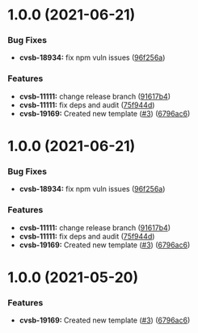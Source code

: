 # 1.0.0 (2021-06-21)


### Bug Fixes

* **cvsb-18934:** fix npm vuln issues ([96f256a](https://github.com/dvsa/cvs-svc-template/commit/96f256a6b7f654c12906eef1340fb29844d5d573))


### Features

* **cvsb-11111:** change release branch ([91617b4](https://github.com/dvsa/cvs-svc-template/commit/91617b497285fe06e82e549f4b336d783ff5916e))
* **cvsb-11111:** fix deps and audit ([75f944d](https://github.com/dvsa/cvs-svc-template/commit/75f944d056e79f23092adaea9e88efe82e8d0461))
* **cvsb-19169:** Created new template ([#3](https://github.com/dvsa/cvs-svc-template/issues/3)) ([6796ac6](https://github.com/dvsa/cvs-svc-template/commit/6796ac602c5754da092472d298fc3099be8b29a3))

# 1.0.0 (2021-06-21)


### Bug Fixes

* **cvsb-18934:** fix npm vuln issues ([96f256a](https://github.com/dvsa/cvs-svc-template/commit/96f256a6b7f654c12906eef1340fb29844d5d573))


### Features

* **cvsb-11111:** change release branch ([91617b4](https://github.com/dvsa/cvs-svc-template/commit/91617b497285fe06e82e549f4b336d783ff5916e))
* **cvsb-11111:** fix deps and audit ([75f944d](https://github.com/dvsa/cvs-svc-template/commit/75f944d056e79f23092adaea9e88efe82e8d0461))
* **cvsb-19169:** Created new template ([#3](https://github.com/dvsa/cvs-svc-template/issues/3)) ([6796ac6](https://github.com/dvsa/cvs-svc-template/commit/6796ac602c5754da092472d298fc3099be8b29a3))

# 1.0.0 (2021-05-20)

### Features

- **cvsb-19169:** Created new template ([#3](https://github.com/dvsa/cvs-svc-template/issues/3)) ([6796ac6](https://github.com/dvsa/cvs-svc-template/commit/6796ac602c5754da092472d298fc3099be8b29a3))
